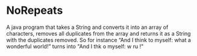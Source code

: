 # NoRepeats
A java program that takes a String and converts it into an array of characters, removes all duplicates from the array and returns it as a String with the duplicates removed.
So for instance “And I think to myself: what a wonderful world!” turns into "And I thk o myself: w ru !"

